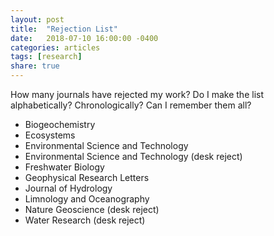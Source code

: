 ```yaml
---
layout: post
title:  "Rejection List"
date:   2018-07-10 16:00:00 -0400
categories: articles
tags: [research]
share: true
---
```


How many journals have rejected my work? Do I make the list alphabetically? Chronologically? Can I remember them all?

* Biogeochemistry
* Ecosystems
* Environmental Science and Technology
* Environmental Science and Technology (desk reject)
* Freshwater Biology
* Geophysical Research Letters
* Journal of Hydrology
* Limnology and Oceanography
* Nature Geoscience (desk reject)
* Water Research (desk reject)
